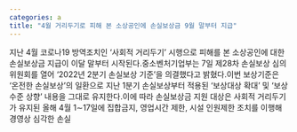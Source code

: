```yaml
---
categories: a
title: "4월 거리두기로 피해 본 소상공인에 손실보상금 9월 말부터 지급"
---
```

지난 4월 코로나19 방역조치인 ‘사회적 거리두기’ 시행으로 피해를 본 소상공인에 대한 손실보상금 지급이 이달 말부터 시작된다.중소벤처기업부는 7일 제28차 손실보상 심의위원회를 열어 ‘2022년 2분기 손실보상 기준’을 의결했다고 밝혔다.이번 보상기준은 ‘온전한 손실보상’의 일환으로 지난 1분기 손실보상부터 적용된 ‘보상대상 확대’ 및 ‘보상수준 상향’ 내용을 그대로 유지한다.이에 따라 손실보상금 지원 대상은 사회적 거리두기가 유지된 올해 4월 1∼17일에 집합금지, 영업시간 제한, 시설 인원제한 조치를 이행해 경영상 심각한 손실